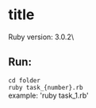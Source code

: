 # title

Ruby version: 3.0.2\
## Run: ##
`cd folder`\
`ruby task_{number}.rb`\
example: 'ruby task_1.rb'
